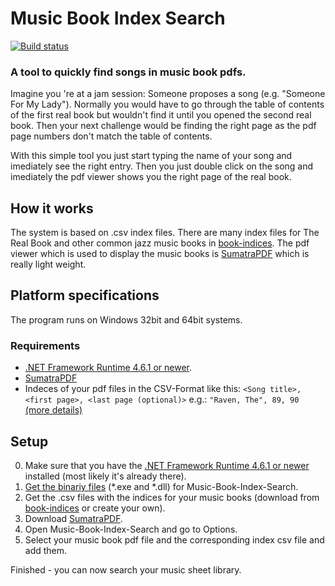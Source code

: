 # Music Book Index Search
[![Build status](https://ci.appveyor.com/api/projects/status/29f755hd7v02tx3c/branch/master?svg=true)](https://ci.appveyor.com/project/Sogolumbo/music-book-index-search/branch/master)
### A tool to quickly find songs in music book pdfs.
Imagine you 're at a jam session: Someone proposes a song (e.g. "Someone For My Lady"). Normally you would have to go through the table of contents of the first real book but wouldn't find it until you opened the second real book. Then your next challenge would be finding the right page as the pdf page numbers don't match the table of contents.

With this simple tool you just start typing the name of your song and imediately see the right entry. Then you just double click on the song and imediately the pdf viewer shows you the right page of the real book.

## How it works
The system is based on .csv index files. There are many index files for The Real Book and other common jazz music books in [book-indices](https://github.com/aspiers/book-indices).
The pdf viewer which is used to display the music books is [SumatraPDF](https://www.sumatrapdfreader.org) which is really light weight.

## Platform specifications
The program runs on Windows 32bit and 64bit systems.
### Requirements
* [.NET Framework Runtime 4.6.1 or newer](https://www.microsoft.com/net/download/windows).
* [SumatraPDF](https://www.sumatrapdfreader.org)
* Indeces of your pdf files in the CSV-Format like this:
	`<Song title>, <first page>, <last page (optional)>`	e.g.: `"Raven, The", 89, 90` [(more details)](https://github.com/aspiers/book-indices/blob/master/README.md#file-format)


## Setup
0. Make sure that you have the [.NET Framework Runtime 4.6.1 or newer](https://www.microsoft.com/net/download/windows) installed (most likely it's already there).
1. [Get the binariy files](https://ci.appveyor.com/project/Sogolumbo/music-book-index-search/branch/master) (*.exe and *.dll) for Music-Book-Index-Search.
2. Get the .csv files with the indices for your music books (download from [book-indices](https://github.com/aspiers/book-indices) or create your own).
3. Download [SumatraPDF](https://www.sumatrapdfreader.org).
4. Open Music-Book-Index-Search and go to Options.
5. Select your music book pdf file and the corresponding index csv file and add them.

Finished - you can now search your music sheet library.
